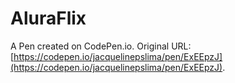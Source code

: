 # AluraFlix

A Pen created on CodePen.io. Original URL: [https://codepen.io/jacquelinepslima/pen/ExEEpzJ](https://codepen.io/jacquelinepslima/pen/ExEEpzJ).

